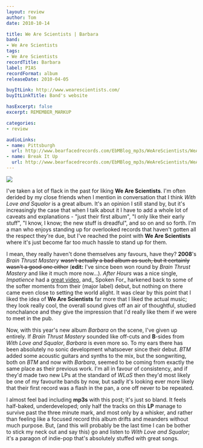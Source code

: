 ```yaml
---
layout: review
author: Tom
date: 2010-10-14

title: We Are Scientists | Barbara
band:
- We Are Scientists
tags:
- We Are Scientists
recordTitle: Barbara
label: PIAS
recordFormat: album
releaseDate: 2010-04-05

buyItLink: http://www.wearescientists.com/
buyItLinkTitle: Band's website

hasExcerpt: false
excerpt: REMEMBER_MARKUP

categories:
- review

audioLinks:
- name: Pittsburgh
  url: http://www.bearfacedrecords.com/EbMBlog_mp3s/WeAreScientists/WeAreScientists_Pittsburgh.mp3
- name: Break It Up
  url: http://www.bearfacedrecords.com/EbMBlog_mp3s/WeAreScientists/WeAreScientists_BreakItUp.mp3
---
```


![](http://eatenbymonsters.files.wordpress.com/2010/10/wearescientists_barbara.jpg?w=300)

I've taken a lot of flack in the past for liking **We Are Scientists**. I'm often derided by my close friends when I mention in conversation that I think _With Love and Squalor_ is a great album. It's an opinion I still stand by, but it's increasingly the case that when I talk about it I have to add a whole lot of caveats and explanations - "just their first album", "I only like their early stuff", "I know, I know; the new stuff is dreadful", and so on and so forth. I'm a man who enjoys standing up for overlooked records that haven't gotten all the respect they're due, but I've reached the point with **We Are Scientists** where it's just become far too much hassle to stand up for them.

I mean, they really haven't done themselves any favours, have they? **2008**'s _Brain Thrust Mastery_ ~~wasn't actually a bad album as such, but it certainly wasn't a good one either~~ (**edit:** I've since been won round by *Brain Thrust Mastery* and like it much more now...). _After Hours_ was a nice single, _Impatience_ had a [great video](http://www.youtube.com/watch?v=UH-RG1lWc0I), and_ Spoken For_ harkened back to some of the softer moments from their (major label) debut, but nothing on there came even close to setting the world alight. It was clear by this point that I liked the idea of **We Are Scientists** far more that I liked the actual music; they look really cool, the overall sound gives off an air of thoughtful, studied nonchalance and they give the impression that I'd really like them if we were to meet in the pub.

Now, with this year's new album _Barbara_ on the scene, I've given up entirely. If _Brain Thrust Mastery_ sounded like off-cuts and **B**-sides from _With Love and Squalor_, _Barbara_ is even more so. To my ears there has been absolutely no sonic development whatsoever since their debut. _BTM_ added some acoustic guitars and synths to the mix, but the songwriting, both on _BTM_ and now with _Barbara_, seemed to be coming from exactly the same place as their previous work. I'm all in favour of consistency, and if they'd made two new LPs at the standard of _WLaS_ then they'd most likely be one of my favourite bands by now, but sadly it's looking ever more likely that their first record was a flash in the pan, a one off never to be repeated.

I almost feel bad including **mp3s** with this post; it's just so bland. It feels half-baked, underdeveloped; only half the tracks on this **LP** manage to survive past the three minute mark, and most only by a whisker, and rather than feeling like a focused record this album drifts and meanders without much purpose. But, (and this will probably be the last time I can be bother to stick my neck out and say this) go and listen to *With Love and Squalor*; it's a paragon of indie-pop that's absolutely stuffed with great songs.
